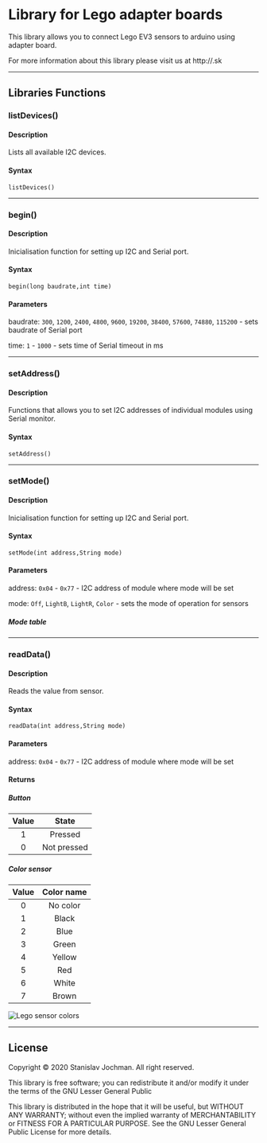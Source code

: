 # Library for Lego adapter boards  #

This library allows you to connect Lego EV3 sensors to arduino using adapter board.

For more information about this library please visit us at
http://.sk

---

## Libraries Functions

### listDevices()

#### Description

Lists all available I2C devices.

#### Syntax

`listDevices()`

---

### begin()

#### Description

Inicialisation function for setting up I2C and Serial port.


#### Syntax

`begin(long baudrate,int time)`

#### Parameters

baudrate: `300`, `1200`, `2400`, `4800`, `9600`, `19200`, `38400`, `57600`, `74880`, `115200` - sets baudrate of Serial port

time: `1` - `1000` - sets time of Serial timeout in ms

---

### setAddress()

#### Description

Functions that allows you to set I2C addresses of individual modules using Serial monitor.


#### Syntax

`setAddress()`

---

### setMode()

#### Description

Inicialisation function for setting up I2C and Serial port.


#### Syntax

`setMode(int address,String mode)`

#### Parameters

address: `0x04` - `0x77` - I2C address of module where mode will be set 

mode: `Off`, `LightB`, `LightR`, `Color` - sets the mode of operation for sensors

##### Mode table

---

### readData()

#### Description

Reads the value from sensor.


#### Syntax

`readData(int address,String mode)`

#### Parameters

address: `0x04` - `0x77` - I2C address of module where mode will be set 

#### Returns

##### Button

| Value |     State     |
|:-----:|:-------------:|
|   1   |    Pressed    |
|   0   |  Not pressed  |

##### Color sensor

| Value | Color name |
|:-----:|:----------:|
|   0   |  No color  |
|   1   |    Black   |
|   2   |    Blue    |
|   3   |    Green   |
|   4   |   Yellow   |
|   5   |     Red    |
|   6   |    White   |
|   7   |    Brown   |

![Lego sensor colors](https://www.funcodeforkids.com/wp-content/uploads/Lego-Mindstorms-EV3-software-color-sensor-compare-color.jpg)

---


## License ##

Copyright © 2020 Stanislav Jochman. All right reserved.

This library is free software; you can redistribute it and/or
modify it under the terms of the GNU Lesser General Public

This library is distributed in the hope that it will be useful,
but WITHOUT ANY WARRANTY; without even the implied warranty of
MERCHANTABILITY or FITNESS FOR A PARTICULAR PURPOSE. See the GNU
Lesser General Public License for more details.
